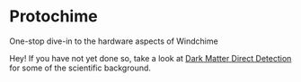 # Protochime
One-stop dive-in to the hardware aspects of Windchime

Hey! If you have not yet done so, take a look at [Dark Matter Direct Detection](https://en.wikipedia.org/wiki/Dark_matter#Direct_detection) for some of the scientific background.
